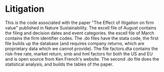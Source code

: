 # Litigation
This is the code associated with the paper "The Effect of litigation on firm value" published in Nature Sustainability. 
The excell file of August contains the filing and decision dates and event categories. the excell file of March contains the firm identifier codes. 
The .do files have the stata code, the first file builds up the database (and requires company returns, which are proprietary data which we cannot provide). The file factors.dta contains the risk-free rate, market return, smb and hml factors for both the US and EU and is open source from Ken French's website. 
The second .do file does the statistical analysis, and builds the tables of the paper. 
